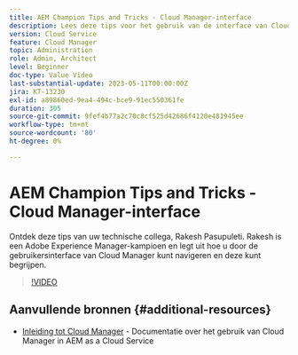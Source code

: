 ```yaml
---
title: AEM Champion Tips and Tricks - Cloud Manager-interface
description: Lees deze tips voor het gebruik van de interface van Cloud Manager van AEM kampioen en expert, Rakesh Pasupuleti.
version: Cloud Service
feature: Cloud Manager
topic: Administration
role: Admin, Architect
level: Beginner
doc-type: Value Video
last-substantial-update: 2023-05-11T00:00:00Z
jira: KT-13230
exl-id: a89860ed-9ea4-494c-bce9-91ec550361fe
duration: 305
source-git-commit: 9fef4b77a2c70c8cf525d42686f4120e481945ee
workflow-type: tm+mt
source-wordcount: '80'
ht-degree: 0%

---
```


# AEM Champion Tips and Tricks - Cloud Manager-interface

Ontdek deze tips van uw technische collega, Rakesh Pasupuleti. Rakesh is een Adobe Experience Manager-kampioen en legt uit hoe u door de gebruikersinterface van Cloud Manager kunt navigeren en deze kunt begrijpen.

>[!VIDEO](https://video.tv.adobe.com/v/3419298?quality=12&learn=on)

## Aanvullende bronnen {#additional-resources}

* [Inleiding tot Cloud Manager](https://experienceleague.adobe.com/docs/experience-manager-cloud-service/content/onboarding/concepts/cloud-manager-introduction.html) - Documentatie over het gebruik van Cloud Manager in AEM as a Cloud Service

